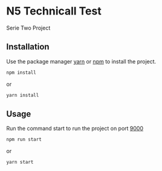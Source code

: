 # N5 Technicall Test

Serie Two Project

## Installation

Use the package manager [yarn](https://yarnpkg.com/) or [npm](https://www.npmjs.com/) to install the project.

```bash
npm install
```
or

```bash
yarn install
```
## Usage

Run the command start to run the project on port [9000](http:localhost:9000)

```bash
npm run start
```
or

```bash
yarn start
```
